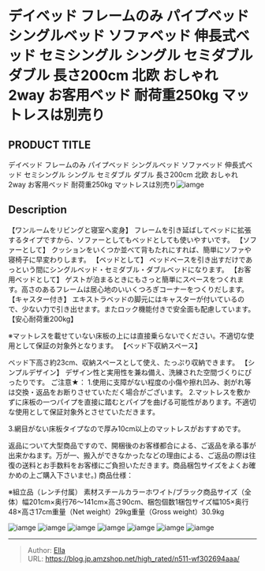 # デイベッド フレームのみ パイプベッド シングルベッド ソファベッド 伸長式ベッド セミシングル シングル セミダブル ダブル 長さ200cm 北欧 おしゃれ 2way お客用ベッド 耐荷重250kg マットレスは別売り


## PRODUCT TITLE 

デイベッド フレームのみ パイプベッド シングルベッド ソファベッド 伸長式ベッド セミシングル シングル セミダブル ダブル 長さ200cm 北欧 おしゃれ 2way お客用ベッド 耐荷重250kg マットレスは別売り![iamge](https://b2bfiles1.gigab2b.cn/image/wkseller/303/20230501_9b4586ae7405a388d85512491fd285f3.jpg)

## Description

【ワンルームをリビングと寝室へ変身】
フレームを引き延ばしてベッドに拡張するタイプですから、ソファーとしてもベッドとしても使いやすいです。
【ソファーとして】
クッションをいくつか並べて背もたれにすれば、簡単にソファや寝椅子に早変わりします。
【ベッドとして】
ベッドベースを引き出すだけであっという間にシングルベッド・セミダブル・ダブルベッドになります。
【お客用ベッドとして】
ゲストが泊まるときにもさっと簡単にスペースをつくれます。高さのあるフレームは居心地のいいくつろぎコーナーをつくりだします。
【キャスター付き】
エキストラベッドの脚元にはキャスターが付いているので、少ない力で引き出せます。またロック機能付きで安全面も配慮しています。
【安心耐荷重200kg】

 ※マットレスを載せていない床板の上には直接乗らないでください。不適切な使用として保証の対象外となります。
【ベッド下収納スペース】

ベッド下高さ約23cm、収納スペースとして使え、たっぷり収納できます。
【シンプルデザイン】
デザイン性と実用性を兼ね備え、洗練された空間づくりにぴったりです。
ご注意★：
1.使用に支障がない程度の小傷や擦れ凹み、剥がれ等は交換・返品をお断りさせていただく場合がございます。
2.マットレスを敷かずに床板の一つパイプを直接に踏むとパイプを曲げる可能性があります。不適切な使用として保証対象外とさせていただきます。

3.網目がない床板タイプなので厚み10cm以上のマットレスがおすすめです。

返品について大型商品ですので、開梱後のお客様都合による、ご返品を承る事が出来かねます。万が一、搬入ができなかったなどの理由による、ご返品の際は往復の送料とお手数料をお客様にご負担いただきます。商品梱包サイズをよくお確かめの上ご購入下さいませ。)
商品仕様：

※組立品（レンチ付属）
素材スチールカラーホワイト/ブラック商品サイズ（全体）幅201cm×奥行76～141cm×高さ90cm、梱包個数1梱包サイズ幅105×奥行48×高さ17cm重量（Net weight）29kg重量（Gross weight）30.9kg

![iamge](https://b2bfiles1.gigab2b.cn/image/wkseller/303/20230501_b167bdab5b0a81f32ca15f2cfbddf01a.jpg)
![iamge](https://b2bfiles1.gigab2b.cn/image/wkseller/303/20230501_212f6f210efddb439f3f4142011931fe.jpg)
![iamge](https://b2bfiles1.gigab2b.cn/image/wkseller/303/20230501_4daf76ae3211db3aa90f7d968aae6092.jpg)
![iamge](https://b2bfiles1.gigab2b.cn/image/wkseller/303/20230501_c92d43ae625b803d511b6b559ed2bf25.jpg)
![iamge](https://b2bfiles1.gigab2b.cn/image/wkseller/303/20230501_c14d342c7aef989fafebaa9ee718808a.jpg)
![iamge](https://b2bfiles1.gigab2b.cn/image/wkseller/303/20230501_4b7d748a4184d87793f9af89bad08183.jpg)
![iamge](https://b2bfiles1.gigab2b.cn/image/wkseller/303/20230501_9cd32ac99dd5b52e41ad59703d49be07.jpg)


---

> Author: [Ella](https://blog.jp.amzshop.net/)  
> URL: https://blog.jp.amzshop.net/high_rated/n511-wf302694aaa/  

